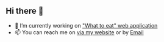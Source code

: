 ## Hi there 👋
- 🔭 I’m currently working on ["What to eat" web application](https://github.com/NikolayGeorgievv/What-to-eat)
- 📫 You can reach me on [via my website](https://nikolaygeorgievv.github.io) or by [Email](mailto:nikolay.va.georgiev@gmail.com)
<!--
**NikolayGeorgievv/NikolayGeorgievv** is a ✨ _special_ ✨ repository because its `README.md` (this file) appears on your GitHub profile.

Here are some ideas to get you started:

- 🔭 I’m currently working on ...
- 🌱 I’m currently learning ...
- 👯 I’m looking to collaborate on ...
- 🤔 I’m looking for help with ...
- 💬 Ask me about ...
- 📫 How to reach me: ...
- 😄 Pronouns: ...
- ⚡ Fun fact: ...
-->
